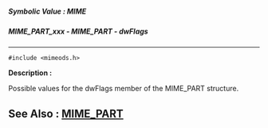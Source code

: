 ##### Symbolic Value : MIME
##### MIME_PART_xxx - MIME_PART - dwFlags
---
```
#include <mimeods.h>
```
**Description :**

Possible values for the dwFlags member of the MIME_PART structure.


**See Also :**
[MIME_PART](/domino-c-api-docs/reference/Data/MIME_PART)
---
